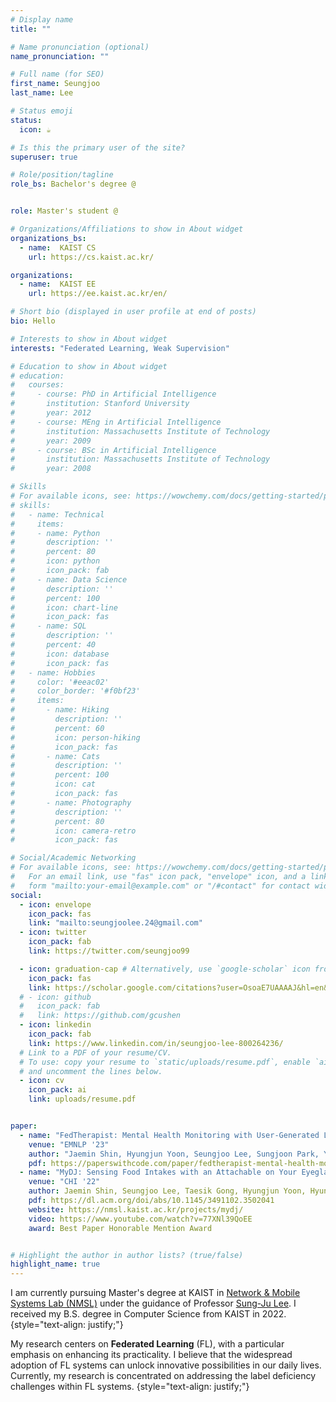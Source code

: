 ```yaml
---
# Display name
title: ""

# Name pronunciation (optional)
name_pronunciation: ""

# Full name (for SEO)
first_name: Seungjoo
last_name: Lee

# Status emoji
status:
  icon: ☕️

# Is this the primary user of the site?
superuser: true

# Role/position/tagline
role_bs: Bachelor's degree @


role: Master's student @

# Organizations/Affiliations to show in About widget
organizations_bs:
  - name:  KAIST CS
    url: https://cs.kaist.ac.kr/

organizations:
  - name:  KAIST EE
    url: https://ee.kaist.ac.kr/en/

# Short bio (displayed in user profile at end of posts)
bio: Hello

# Interests to show in About widget
interests: "Federated Learning, Weak Supervision"

# Education to show in About widget
# education:
#   courses:
#     - course: PhD in Artificial Intelligence
#       institution: Stanford University
#       year: 2012
#     - course: MEng in Artificial Intelligence
#       institution: Massachusetts Institute of Technology
#       year: 2009
#     - course: BSc in Artificial Intelligence
#       institution: Massachusetts Institute of Technology
#       year: 2008

# Skills
# For available icons, see: https://wowchemy.com/docs/getting-started/page-builder/#icons
# skills:
#   - name: Technical
#     items:
#     - name: Python
#       description: ''
#       percent: 80
#       icon: python
#       icon_pack: fab
#     - name: Data Science
#       description: ''
#       percent: 100
#       icon: chart-line
#       icon_pack: fas
#     - name: SQL
#       description: ''
#       percent: 40
#       icon: database
#       icon_pack: fas
#   - name: Hobbies
#     color: '#eeac02'
#     color_border: '#f0bf23'
#     items:
#       - name: Hiking
#         description: ''
#         percent: 60
#         icon: person-hiking
#         icon_pack: fas
#       - name: Cats
#         description: ''
#         percent: 100
#         icon: cat
#         icon_pack: fas
#       - name: Photography
#         description: ''
#         percent: 80
#         icon: camera-retro
#         icon_pack: fas

# Social/Academic Networking
# For available icons, see: https://wowchemy.com/docs/getting-started/page-builder/#icons
#   For an email link, use "fas" icon pack, "envelope" icon, and a link in the
#   form "mailto:your-email@example.com" or "/#contact" for contact widget.
social:
  - icon: envelope
    icon_pack: fas
    link: "mailto:seungjoolee.24@gmail.com"
  - icon: twitter
    icon_pack: fab
    link: https://twitter.com/seungjoo99

  - icon: graduation-cap # Alternatively, use `google-scholar` icon from `ai` icon pack
    icon_pack: fas
    link: https://scholar.google.com/citations?user=OsoaE7UAAAAJ&hl=en&authuser=2
  # - icon: github
  #   icon_pack: fab
  #   link: https://github.com/gcushen
  - icon: linkedin
    icon_pack: fab
    link: https://www.linkedin.com/in/seungjoo-lee-800264236/
  # Link to a PDF of your resume/CV.
  # To use: copy your resume to `static/uploads/resume.pdf`, enable `ai` icons in `params.yaml`,
  # and uncomment the lines below.
  - icon: cv
    icon_pack: ai
    link: uploads/resume.pdf


paper:
  - name: "FedTherapist: Mental Health Monitoring with User-Generated Linguistic Expressions on Smartphones via Federated Learning"
    venue: "EMNLP '23"
    author: "Jaemin Shin, Hyungjun Yoon, Seungjoo Lee, Sungjoon Park, Yunxin Liu, Jinho D. Choi, Sung-Ju Lee"
    pdf: https://paperswithcode.com/paper/fedtherapist-mental-health-monitoring-with
  - name: "MyDJ: Sensing Food Intakes with an Attachable on Your Eyeglass Frame"
    venue: "CHI '22"
    author: Jaemin Shin, Seungjoo Lee, Taesik Gong, Hyungjun Yoon, Hyunchul Roh, Andrea Bianchi, and Sung-Ju Lee
    pdf: https://dl.acm.org/doi/abs/10.1145/3491102.3502041
    website: https://nmsl.kaist.ac.kr/projects/mydj/
    video: https://www.youtube.com/watch?v=77XNl39QoEE
    award: Best Paper Honorable Mention Award


# Highlight the author in author lists? (true/false)
highlight_name: true
---
```


I am currently pursuing Master's degree at KAIST in <a href="https://nmsl.kaist.ac.kr/">Network & Mobile Systems Lab (NMSL)</a> under the guidance of Professor <a href="https://sites.google.com/site/wewantsj/">Sung-Ju Lee</a>. I received my B.S. degree in Computer Science from KAIST in 2022.
{style="text-align: justify;"}

 My research centers on <b>Federated Learning</b> (FL), with a particular emphasis on enhancing its practicality. I believe that the widespread adoption of FL systems can unlock innovative possibilities in our daily lives. Currently, my research is concentrated on addressing the label deficiency challenges within FL systems.
{style="text-align: justify;"}
